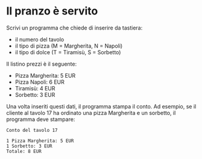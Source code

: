 # Il pranzo è servito

Scrivi un programma che chiede di inserire da tastiera:
* il numero del tavolo
* il tipo di pizza (M = Margherita, N = Napoli)
* il tipo di dolce (T = Tiramisù, S = Sorbetto)

Il listino prezzi è il seguente:
* Pizza Margherita: 5 EUR
* Pizza Napoli: 6 EUR
* Tiramisù: 4 EUR
* Sorbetto: 3 EUR

Una volta inseriti questi dati, il programma stampa il conto. Ad esempio, se il cliente al tavolo 17 ha ordinato una pizza Margherita e un sorbetto, il programma deve stampare:
```
Conto del tavolo 17

1 Pizza Margherita: 5 EUR
1 Sorbetto: 3 EUR
Totale: 8 EUR
```
